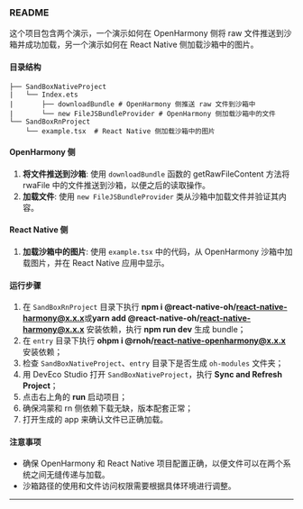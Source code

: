 ### README

这个项目包含两个演示，一个演示如何在 OpenHarmony 侧将 raw 文件推送到沙箱并成功加载，另一个演示如何在 React Native 侧加载沙箱中的图片。

#### 目录结构

```
├── SandBoxNativeProject
|   └── Index.ets
|       ├── downloadBundle # OpenHarmony 侧推送 raw 文件到沙箱中
|       └── new FileJSBundleProvider # OpenHarmony 侧加载沙箱中的文件
└── SandBoxRnProject
    └── example.tsx  # React Native 侧加载沙箱中的图片

```

#### OpenHarmony 侧

1. **将文件推送到沙箱**: 使用 `downloadBundle` 函数的 getRawFileContent 方法将 rwaFile 中的文件推送到沙箱，以便之后的读取操作。
2. **加载文件**: 使用 `new FileJSBundleProvider` 类从沙箱中加载文件并验证其内容。

#### React Native 侧

1. **加载沙箱中的图片**: 使用 `example.tsx` 中的代码，从 OpenHarmony 沙箱中加载图片，并在 React Native 应用中显示。

#### 运行步骤

1. 在 `SandBoxRnProject` 目录下执行 **npm i @react-native-oh/react-native-harmony@x.x.x**或**yarn add @react-native-oh/react-native-harmony@x.x.x** 安装依赖，执行 **npm run dev** 生成 bundle；
2. 在 `entry` 目录下执行 **ohpm i @rnoh/react-native-openharmony@x.x.x** 安装依赖；
3. 检查 `SandBoxNativeProject`、`entry` 目录下是否生成 `oh-modules` 文件夹；
4. 用 DevEco Studio 打开 `SandBoxNativeProject`，执行 **Sync and Refresh Project**；
5. 点击右上角的 **run** 启动项目；
6. 确保鸿蒙和 rn 侧依赖下载无缺，版本配套正常；
7. 打开生成的 app 来确认文件已正确加载。

#### 注意事项

- 确保 OpenHarmony 和 React Native 项目配置正确，以便文件可以在两个系统之间无缝传递与加载。
- 沙箱路径的使用和文件访问权限需要根据具体环境进行调整。

---
